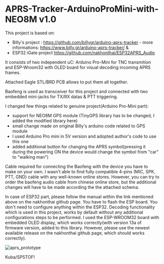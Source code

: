 # APRS-Tracker-ArduinoProMini-with-NEO8M v1.0
This project is based on:

- Billy's project : https://github.com/billygr/arduino-aprs-tracker  - more informations: https://www.billy.gr/arduino-aprs-tracker/ &
- ESP32 iGate project https://github.com/nakhonthai/ESP32APRS_Audio

It consists of two independent uC: Arduino Pro-Mini for TNC transmition and ESP-Wroom32 with OLED board for visual decoding incoming APRS frames.

Attached Eagle STL/BRD PCB allows to put them all together.

Baofeng is used as transceiver for this project and connected with two embedded mini-jacks for TX/RX datas & PTT triggering.

I changed few things related to genuine project(Arduino Pro-Mini part):
- support for NEO8M GPS module (TinyGPS library has to be changed, I added the modified library here)
- small change made on original Billy's arduino code related to GPS module
- I used Arduino Pro mini in 5V version and adopted author's code to use this one
- added additional button for changing the APRS symbol(pressing it during the powering ON the device would change the symbol from "car" to "walking man")
  
Cable required for connecting the Baofeng with the device you have to make on your own. I wasn't able to find fully compatible 4-pins (MIC, SPK, PTT, GND) cable with any well-known online stores. However, you can try to order the baofeng audio cable from chinese online store, but the additional changes will have to be made according the the attached schema.

In case of ESP32 part, please follow the manual within the link mentioned above on the nakhonthai github page. 
You have to flash the ESP board. You don't need to configure anything within the ESP32. 
Decoding functionality which is used in this project, works by default without any additional configurations steps to be performed.
I used the ESP-WROOM32 board with embedded OLED display, which works correctly(with version 13a of firmware version, added to this library. However, please use the newest available release on the nakhonthai github page, which should works correctly).

![aprs_prototype](https://github.com/user-attachments/assets/40e736f6-90e2-47d5-a0e7-e9b05a96ee4d)

Kuba/SP5TOF!

